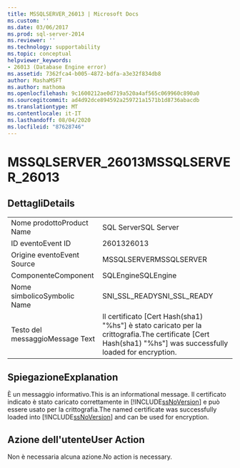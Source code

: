 ```yaml
---
title: MSSQLSERVER_26013 | Microsoft Docs
ms.custom: ''
ms.date: 03/06/2017
ms.prod: sql-server-2014
ms.reviewer: ''
ms.technology: supportability
ms.topic: conceptual
helpviewer_keywords:
- 26013 (Database Engine error)
ms.assetid: 7362fca4-b005-4872-bdfa-a3e32f834db8
author: MashaMSFT
ms.author: mathoma
ms.openlocfilehash: 9c1600212ae0d719a520a4af565c069960c890a0
ms.sourcegitcommit: ad4d92dce894592a259721a1571b1d8736abacdb
ms.translationtype: MT
ms.contentlocale: it-IT
ms.lasthandoff: 08/04/2020
ms.locfileid: "87628746"
---
```

# <a name="mssqlserver_26013"></a><span data-ttu-id="8862f-102">MSSQLSERVER_26013</span><span class="sxs-lookup"><span data-stu-id="8862f-102">MSSQLSERVER_26013</span></span>
    
## <a name="details"></a><span data-ttu-id="8862f-103">Dettagli</span><span class="sxs-lookup"><span data-stu-id="8862f-103">Details</span></span>  
  
|||  
|-|-|  
|<span data-ttu-id="8862f-104">Nome prodotto</span><span class="sxs-lookup"><span data-stu-id="8862f-104">Product Name</span></span>|<span data-ttu-id="8862f-105">SQL Server</span><span class="sxs-lookup"><span data-stu-id="8862f-105">SQL Server</span></span>|  
|<span data-ttu-id="8862f-106">ID evento</span><span class="sxs-lookup"><span data-stu-id="8862f-106">Event ID</span></span>|<span data-ttu-id="8862f-107">26013</span><span class="sxs-lookup"><span data-stu-id="8862f-107">26013</span></span>|  
|<span data-ttu-id="8862f-108">Origine evento</span><span class="sxs-lookup"><span data-stu-id="8862f-108">Event Source</span></span>|<span data-ttu-id="8862f-109">MSSQLSERVER</span><span class="sxs-lookup"><span data-stu-id="8862f-109">MSSQLSERVER</span></span>|  
|<span data-ttu-id="8862f-110">Componente</span><span class="sxs-lookup"><span data-stu-id="8862f-110">Component</span></span>|<span data-ttu-id="8862f-111">SQLEngine</span><span class="sxs-lookup"><span data-stu-id="8862f-111">SQLEngine</span></span>|  
|<span data-ttu-id="8862f-112">Nome simbolico</span><span class="sxs-lookup"><span data-stu-id="8862f-112">Symbolic Name</span></span>|<span data-ttu-id="8862f-113">SNI_SSL_READY</span><span class="sxs-lookup"><span data-stu-id="8862f-113">SNI_SSL_READY</span></span>|  
|<span data-ttu-id="8862f-114">Testo del messaggio</span><span class="sxs-lookup"><span data-stu-id="8862f-114">Message Text</span></span>|<span data-ttu-id="8862f-115">Il certificato [Cert Hash(sha1) "%hs"] è stato caricato per la crittografia.</span><span class="sxs-lookup"><span data-stu-id="8862f-115">The certificate [Cert Hash(sha1) "%hs"] was successfully loaded for encryption.</span></span>|  
  
## <a name="explanation"></a><span data-ttu-id="8862f-116">Spiegazione</span><span class="sxs-lookup"><span data-stu-id="8862f-116">Explanation</span></span>  
 <span data-ttu-id="8862f-117">È un messaggio informativo.</span><span class="sxs-lookup"><span data-stu-id="8862f-117">This is an informational message.</span></span> <span data-ttu-id="8862f-118">Il certificato indicato è stato caricato correttamente in [!INCLUDE[ssNoVersion](../../includes/ssnoversion-md.md)] e può essere usato per la crittografia.</span><span class="sxs-lookup"><span data-stu-id="8862f-118">The named certificate was successfully loaded into [!INCLUDE[ssNoVersion](../../includes/ssnoversion-md.md)] and can be used for encryption.</span></span>  
  
## <a name="user-action"></a><span data-ttu-id="8862f-119">Azione dell'utente</span><span class="sxs-lookup"><span data-stu-id="8862f-119">User Action</span></span>  
 <span data-ttu-id="8862f-120">Non è necessaria alcuna azione.</span><span class="sxs-lookup"><span data-stu-id="8862f-120">No action is necessary.</span></span>  
  
  
